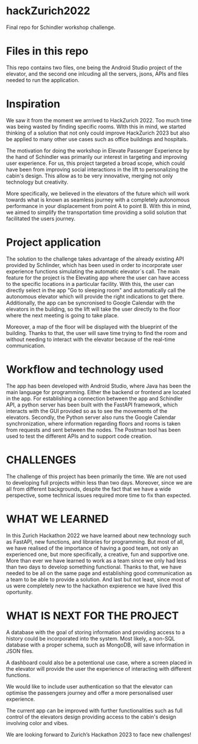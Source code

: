 # hackZurich2022
Final repo for Schindler workshop challenge.

# Files in this repo

This repo contains two files, one being the Android Studio project of the elevator, and the second one inlcuding all the servers, jsons, APIs and files needed to run the application.


# Inspiration

We saw it from the moment we arrrived to HackZurich 2022. Too much time was being wasted by finding specific rooms. WIth this in mind, we started thinking of a solution that not only could improve HackZurich 2023 but also be applied to many other use cases such as office buildings and hospitals.

The motivation for doing the workshop in Elevate Passenger Experience by the hand of Schindler was primarily our interest in targeting and improving user experience. For us, this project targeted a broad scope, which could have been from improving social interactions in the lift to personalizing the cabin's design. This allow as to be very innovative, merging not only technology but creativity.

More specifically, we believed in the elevators of the future which will work towards what is known as seamless journey with a completely autonomous performance in your displacement from point A to point B. With this in mind, we aimed to simplify the transportation time providing a solid solution that facilitated the users journey.

# Project application

The solution to the challenge takes advantage of the already existing API provided by Schlinder, which has been used in order to incorporate user experience functions simulating the automatic elevator´s call. The main feature for the project is the Elevating app where the user can have access to the specific locations in a particular facility. With this, the user can directly select in the app "Go to sleeping room" and automatically call the autonomous elevator which will provide the right indications to get there. Additionally, the app can be syncronised to Google Calendar with the elevators in the building, so the lift will take the user directly to the floor where the next meeting is going to take place.

Moreover, a map of the floor will be displayed with the blueprint of the building. Thanks to that, the user will save time trying to find the room and without needing to interact with the elevator because of the real-time communication.

# Workflow and technology used

The app has been developed with Android Studio, where Java has been the main language for programming. Either the backend or frontend are located in the app. For establishing a connection between the app and Schindler API, a python server has been built with the FastAPI framework, which interacts with the GUI provided so as to see the movements of the elevators. Secondly, the Python server also runs the Google Calendar synchronization, where information regarding floors and rooms is taken from requests and sent between the nodes. The Postman tool has been used to test the different APIs and to support code creation.

# CHALLENGES

The challenge of this project has been primarily the time. We are not used to developing full projects within less than two days. Moreover, since we are all from different backgrounds, despite the fact that we have a wide perspective, some technical issues required more time to fix than expected.

# WHAT WE LEARNED

In this Zurich Hackathon 2022 we have learned about new technology such as FastAPI, new functions, and libraries for programming. But most of all, we have realised of the importance of having a good team, not only an experienced one, but more specifically, a creative, fun and supportive one. More than ever we have learned to work as a team since we only had less than two days to develop something functional. Thanks to that, we have needed to be all on the same page and establishing good communication as a team to be able to provide a solution. And last but not least, since most of us were completely new to the hackathon expierence we have lived this oportunity.

# WHAT IS NEXT FOR THE PROJECT

A database with the goal of storing information and providing access to a history could be incorporated into the system. Most likely, a non-SQL database with a proper schema, such as MongoDB, will save information in JSON files.

A dashboard could also be a potentional use case, where a screen placed in the elevator will provide the user the experience of interacting with different functions.

We would like to include user authentication so that the elevator can optimise the passengers journey and offer a more personalised user experience.

The current app can be improved with further functionalities such as full control of the elevators design providing access to the cabin's design involving color and vibes.

We are looking forward to Zurich’s Hackathon 2023 to face new challenges!
